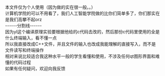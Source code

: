 本文件仅为个人使用（因为做的实在很一般。。）  
计算机学院的可以不用看了，我们人工智能学院做的比你们简单多了，你们那实在是我们高攀不起orz  
------分割线------  
因为yl这个编译原理实验要根据他给的c代码去改的，然后那份c代码里使用的全是什么终端输入，看不懂一点  
所以我直接改成C++文件，并且文件的输入也改成我能理解的直接写入，而不是文件读写和终端操作  
相对来说比较适合我这种水平一般的学生看懂和使用，不涉及任何qt图形界面和难懂的代码过程  
如果有任何疑问，欢迎向我反馈
